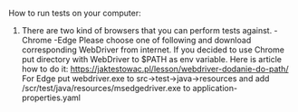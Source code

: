 How to run tests on your computer:

1) There are two kind of browsers that you can perform tests against.
   -Chrome
   -Edge
   Please choose one of following and download corresponding WebDriver from internet.
   If you decided to use Chrome put directory with WebDriver to $PATH as env variable. Here is article how to do it:
   https://jaktestowac.pl/lesson/webdriver-dodanie-do-path/
   For Edge put webdriver.exe to src->test->java->resources and add /scr/test/java/resources/msedgedriver.exe to application-properties.yaml

